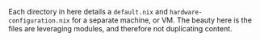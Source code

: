 Each directory in here details a `default.nix` and `hardware-configuration.nix` for a separate machine, or VM. The beauty here is the files are leveraging modules, and therefore not duplicating content.

